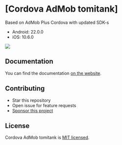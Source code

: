 # [Cordova AdMob tomitank]

Based on AdMob Plus Cordova with updated SDK-s
- Android: 22.0.0
- iOS: 10.6.0

[![](https://img.shields.io/static/v1?label=Sponsor%20Me&style=for-the-badge&message=%E2%9D%A4&logo=GitHub&color=%23fe8e86)](https://github.com/sponsors/tomitank)

## Documentation

You can find the documentation [on the website](https://admob-plus.github.io/docs/cordova).

## Contributing

- Star this repository
- Open issue for feature requests
- [Sponsor this project](https://github.com/sponsors/tomitank)

## License

Cordova AdMob tomitank is [MIT licensed](../../LICENSE).
